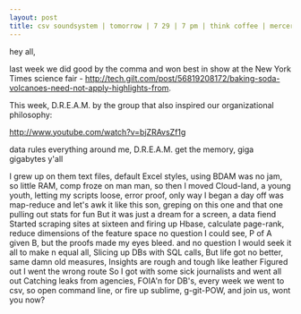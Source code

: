 ```yaml
---
layout: post
title: csv soundsystem | tomorrow | 7 29 | 7 pm | think coffee | mercer + 4th
---
```



hey all,

last week we did good by the comma and won best in show at the New York Times science fair - http://tech.gilt.com/post/56819208172/baking-soda-volcanoes-need-not-apply-highlights-from.

This week, D.R.E.A.M. by the group that also inspired our organizational philosophy:

http://www.youtube.com/watch?v=bjZRAvsZf1g

data rules everything around me, D.R.E.A.M.
get the memory, giga gigabytes y'all

I grew up on them text files, default Excel styles,
using BDAM was no jam,
so little RAM, comp froze on man man,
so then I moved Cloud-land,
a young youth, letting my scripts loose, error proof,
only way I began a day off was map-reduce
and let's awk it like this son, greping on this one and that one
pulling out stats for fun
But it was just a dream for a screen, a data fiend
Started scraping sites at sixteen
and firing up Hbase, calculate page-rank,
reduce dimensions of the feature space
no question I could see, P of A given B,
but the proofs made my eyes bleed.
and no question I would seek it all to make n equal all,
Slicing up DBs with SQL calls,
But life got no better, same damn old measures,
Insights are rough and tough like leather
Figured out I went the wrong route
So I got with some sick journalists and went all out
Catching leaks from agencies,
FOIA'n for DB's, every week we went to csv,
so open command line, or fire up sublime,
g-git-POW, and join us, wont you now?